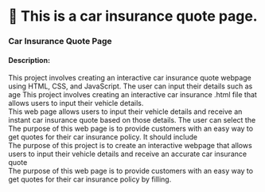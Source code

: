 # 🚗 This is a car insurance quote page.

 ###  Car Insurance Quote Page ###

####  Description: 

This project involves creating an interactive car insurance quote webpage using HTML, CSS, and JavaScript. The user can input their details such as age
This project involves creating an interactive car insurance .html file that allows users to input their vehicle details.   
This web page allows users to input their vehicle details and receive an instant car insurance quote based on those details. The user can select the    
The purpose of this web page is to provide customers with an easy way to get quotes for their car insurance policy. It should include    
The purpose of this project is to create an interactive webpage that allows users to input their vehicle details and receive an accurate car insurance quote    
The purpose of this web page is to provide customers with an easy way to get quotes for their car insurance policy by filling.